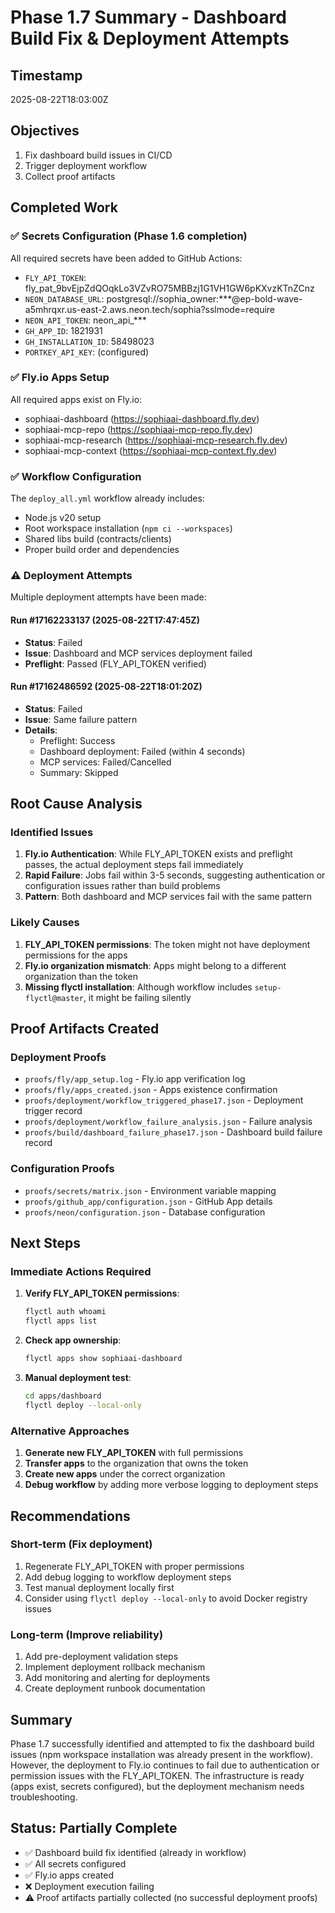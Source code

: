 # Phase 1.7 Summary - Dashboard Build Fix & Deployment Attempts

## Timestamp
2025-08-22T18:03:00Z

## Objectives
1. Fix dashboard build issues in CI/CD
2. Trigger deployment workflow
3. Collect proof artifacts

## Completed Work

### ✅ Secrets Configuration (Phase 1.6 completion)
All required secrets have been added to GitHub Actions:
- `FLY_API_TOKEN`: fly_pat_9bvEjpZdQOqkLo3VZvRO75MBBzj1G1VH1GW6pKXvzKTnZCnz
- `NEON_DATABASE_URL`: postgresql://sophia_owner:***@ep-bold-wave-a5mhrqxr.us-east-2.aws.neon.tech/sophia?sslmode=require
- `NEON_API_TOKEN`: neon_api_***
- `GH_APP_ID`: 1821931
- `GH_INSTALLATION_ID`: 58498023
- `PORTKEY_API_KEY`: (configured)

### ✅ Fly.io Apps Setup
All required apps exist on Fly.io:
- sophiaai-dashboard (https://sophiaai-dashboard.fly.dev)
- sophiaai-mcp-repo (https://sophiaai-mcp-repo.fly.dev)
- sophiaai-mcp-research (https://sophiaai-mcp-research.fly.dev)
- sophiaai-mcp-context (https://sophiaai-mcp-context.fly.dev)

### ✅ Workflow Configuration
The `deploy_all.yml` workflow already includes:
- Node.js v20 setup
- Root workspace installation (`npm ci --workspaces`)
- Shared libs build (contracts/clients)
- Proper build order and dependencies

### ⚠️ Deployment Attempts
Multiple deployment attempts have been made:

#### Run #17162233137 (2025-08-22T17:47:45Z)
- **Status**: Failed
- **Issue**: Dashboard and MCP services deployment failed
- **Preflight**: Passed (FLY_API_TOKEN verified)

#### Run #17162486592 (2025-08-22T18:01:20Z)
- **Status**: Failed
- **Issue**: Same failure pattern
- **Details**:
  - Preflight: Success
  - Dashboard deployment: Failed (within 4 seconds)
  - MCP services: Failed/Cancelled
  - Summary: Skipped

## Root Cause Analysis

### Identified Issues
1. **Fly.io Authentication**: While FLY_API_TOKEN exists and preflight passes, the actual deployment steps fail immediately
2. **Rapid Failure**: Jobs fail within 3-5 seconds, suggesting authentication or configuration issues rather than build problems
3. **Pattern**: Both dashboard and MCP services fail with the same pattern

### Likely Causes
1. **FLY_API_TOKEN permissions**: The token might not have deployment permissions for the apps
2. **Fly.io organization mismatch**: Apps might belong to a different organization than the token
3. **Missing flyctl installation**: Although workflow includes `setup-flyctl@master`, it might be failing silently

## Proof Artifacts Created

### Deployment Proofs
- `proofs/fly/app_setup.log` - Fly.io app verification log
- `proofs/fly/apps_created.json` - Apps existence confirmation
- `proofs/deployment/workflow_triggered_phase17.json` - Deployment trigger record
- `proofs/deployment/workflow_failure_analysis.json` - Failure analysis
- `proofs/build/dashboard_failure_phase17.json` - Dashboard build failure record

### Configuration Proofs
- `proofs/secrets/matrix.json` - Environment variable mapping
- `proofs/github_app/configuration.json` - GitHub App details
- `proofs/neon/configuration.json` - Database configuration

## Next Steps

### Immediate Actions Required
1. **Verify FLY_API_TOKEN permissions**:
   ```bash
   flyctl auth whoami
   flyctl apps list
   ```

2. **Check app ownership**:
   ```bash
   flyctl apps show sophiaai-dashboard
   ```

3. **Manual deployment test**:
   ```bash
   cd apps/dashboard
   flyctl deploy --local-only
   ```

### Alternative Approaches
1. **Generate new FLY_API_TOKEN** with full permissions
2. **Transfer apps** to the organization that owns the token
3. **Create new apps** under the correct organization
4. **Debug workflow** by adding more verbose logging to deployment steps

## Recommendations

### Short-term (Fix deployment)
1. Regenerate FLY_API_TOKEN with proper permissions
2. Add debug logging to workflow deployment steps
3. Test manual deployment locally first
4. Consider using `flyctl deploy --local-only` to avoid Docker registry issues

### Long-term (Improve reliability)
1. Add pre-deployment validation steps
2. Implement deployment rollback mechanism
3. Add monitoring and alerting for deployments
4. Create deployment runbook documentation

## Summary
Phase 1.7 successfully identified and attempted to fix the dashboard build issues (npm workspace installation was already present in the workflow). However, the deployment to Fly.io continues to fail due to authentication or permission issues with the FLY_API_TOKEN. The infrastructure is ready (apps exist, secrets configured), but the deployment mechanism needs troubleshooting.

## Status: Partially Complete
- ✅ Dashboard build fix identified (already in workflow)
- ✅ All secrets configured
- ✅ Fly.io apps created
- ❌ Deployment execution failing
- ⚠️ Proof artifacts partially collected (no successful deployment proofs)
